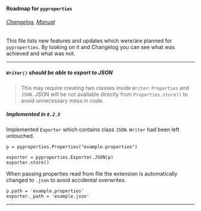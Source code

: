 #### Roadmap for `pyproperties`

###### [Changelog](./Changelog.mdown), [Manual](./manual/index.mdown)


This file lists new features and updates which were/are planned for `pyproperties`. 
By looking on it and Changelog you can see what was achieved and what was not. 


----


##### *`Writer()` should be able to export to JSON*  
>   This may require creating two classes inside `Writer`: `Properties` and `JSON`. 
>   JSON will be not available directly from `Properties.store()` to avoid unnecessary mess in code. 

##### *Implemented in `0.2.5`*  
Implemented `Exporter` which contains class `JSON`. `Writer` had been left untouched. 

    p = pyproperties.Properties("example.properties")
    
    exporter = pyproperties.Exporter.JSON(p)
    exporter.store()
    
When passing properties read from file the extension is automatically changed to `.json` to avoid 
accidental overwrites.

    p.path = 'example.properties'
    exporter._path = 'example.json'

----